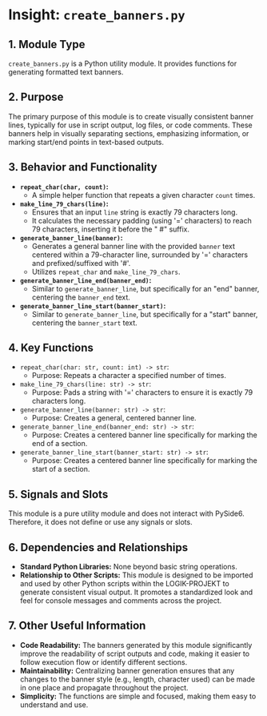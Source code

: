 # Insight: `create_banners.py`

## 1. Module Type

`create_banners.py` is a Python utility module. It provides functions for generating formatted text banners.

## 2. Purpose

The primary purpose of this module is to create visually consistent banner lines, typically for use in script output, log files, or code comments. These banners help in visually separating sections, emphasizing information, or marking start/end points in text-based outputs.

## 3. Behavior and Functionality

- **`repeat_char(char, count)`:**
  - A simple helper function that repeats a given character `count` times.
- **`make_line_79_chars(line)`:**
  - Ensures that an input `line` string is exactly 79 characters long.
  - It calculates the necessary padding (using '=' characters) to reach 79 characters, inserting it before the " #" suffix.
- **`generate_banner_line(banner)`:**
  - Generates a general banner line with the provided `banner` text centered within a 79-character line, surrounded by '=' characters and prefixed/suffixed with '#'.
  - Utilizes `repeat_char` and `make_line_79_chars`.
- **`generate_banner_line_end(banner_end)`:**
  - Similar to `generate_banner_line`, but specifically for an "end" banner, centering the `banner_end` text.
- **`generate_banner_line_start(banner_start)`:**
  - Similar to `generate_banner_line`, but specifically for a "start" banner, centering the `banner_start` text.

## 4. Key Functions

- `repeat_char(char: str, count: int) -> str`:
  - Purpose: Repeats a character a specified number of times.
- `make_line_79_chars(line: str) -> str`:
  - Purpose: Pads a string with '=' characters to ensure it is exactly 79 characters long.
- `generate_banner_line(banner: str) -> str`:
  - Purpose: Creates a general, centered banner line.
- `generate_banner_line_end(banner_end: str) -> str`:
  - Purpose: Creates a centered banner line specifically for marking the end of a section.
- `generate_banner_line_start(banner_start: str) -> str`:
  - Purpose: Creates a centered banner line specifically for marking the start of a section.

## 5. Signals and Slots

This module is a pure utility module and does not interact with PySide6. Therefore, it does not define or use any signals or slots.

## 6. Dependencies and Relationships

- **Standard Python Libraries:** None beyond basic string operations.
- **Relationship to Other Scripts:** This module is designed to be imported and used by other Python scripts within the LOGIK-PROJEKT to generate consistent visual output. It promotes a standardized look and feel for console messages and comments across the project.

## 7. Other Useful Information

- **Code Readability:** The banners generated by this module significantly improve the readability of script outputs and code, making it easier to follow execution flow or identify different sections.
- **Maintainability:** Centralizing banner generation ensures that any changes to the banner style (e.g., length, character used) can be made in one place and propagate throughout the project.
- **Simplicity:** The functions are simple and focused, making them easy to understand and use.
